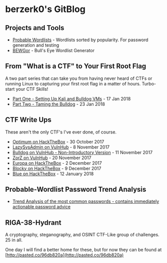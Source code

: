 # berzerk0's GitBlog


## Projects and Tools

* [Probable Wordlists](https://github.com/berzerk0/Probable-Wordlists) - Wordlists sorted by popularity. For password generation and testing
* [BEWGor](https://github.com/berzerk0/BEWGor) - Bull's Eye Wordlist Generator

## From "What is a CTF" to Your First Root Flag

A two part series that can take you from having never heard of CTFs or running Linux to capturing your first root flag in a matter of hours. Turbo-start your CTF Skills!

* [Part One - Setting Up Kali and Bulldog VMs](FirstCTF_1of2_InfoAndSetup.md) - 17 Jan 2018
* [Part Two - Taming the Bulldog](FirstCTF_2of2_TamingTheBulldog.md) - 23 Jan 2018


## CTF Write Ups

These aren't the only CTF's I've ever done, of course.


* [Optimum on HackTheBox](CTFWRITE-Optimum-HTB.md) - 30 October 2017
* [LazySysAdmin on VulnHub](CTFWRITE-LazySysAdminAtVulnHub.md) - 8  November 2017
* [Bulldog on VulnHub - Non-Introductory Version](CTFWRITE-BulldogAtVulnhub_NonIntro.md) - 11 November 2017
* [ZorZ on VulnHub](CTFWRITE-ZorZVulnhub.md) - 20 November 2017
* [Europa on HackTheBox](CTFWRITE-Europa-HTB.md) - 2 December 2017
* [Blocky on HackTheBox](CTFWRITE-Blocky-HTB.md) - 9 December 2017
* [Blue on HackTheBox](CTFWRITE-Blue-HTB.md) - 12 January 2018



## Probable-Wordlist Password Trend Analysis

* [Trend Analysis of the most common passwords - contains immediately actionable password advice](Trend-Analysis.md) 


## RIGA-38-Hydrant

A cryptography, steganography, and OSINT CTF-Like group of challenges. 25 in all.


One day I will find a better home for these, but for now they can be found at [http://pasted.co/96db820a](http://pasted.co/96db820a)



